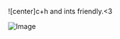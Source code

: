 ![center]c+h and ints friendly.<3
            

![Image](https://github.com/user-attachments/assets/0c1a6eef-1650-4682-88e7-05920fa757a5)

